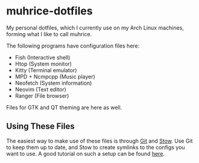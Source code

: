 # muhrice-dotfiles
My personal dotfiles, which I currently use on my Arch Linux machines, forming what I like to call muhrice.

The following programs have configuration files here:

- Fish (Interactive shell)
- Htop (System monitor)
- Kitty (Terminal emulator)
- MPD + Ncmpcpp (Music player)
- Neofetch (System information)
- Neovim (Text editor)
- Ranger (File browser)

Files for GTK and QT theming are here as well.

## Using These Files

The easiest way to make use of these files is through
[Git](https://git-scm.com/) and
[Stow](https://www.gnu.org/software/stow/).
Use Git to keep them up to date, and Stow to create symlinks to the configs you want to use.
A good tutorial on such a setup can be found
[here](http://brandon.invergo.net/news/2012-05-26-using-gnu-stow-to-manage-your-dotfiles.html).
